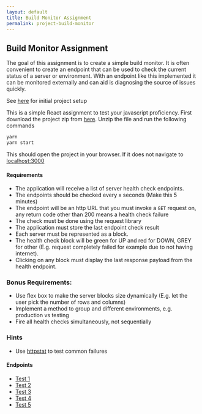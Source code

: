```yaml
---
layout: default
title: Build Monitor Assignment
permalink: project-build-monitor
---
```


## Build Monitor Assignment

The goal of this assignment is to create a simple build monitor.
It is often convenient to create an endpoint that can be used to check
the current status of a server or environment. With an endpoint like this 
implemented it can be monitored externally and can aid is diagnosing
the source of issues quickly.

See [here](/project-setup) for initial project setup

This is a simple React assignment to test your javascript proficiency. 
First download the project zip from [here](https://drive.google.com/file/d/0BwuuF0OKfFqucG84WkE0TXNjYk0/view?usp=sharing).
Unzip the file and run the following commands

```bash
yarn 
yarn start
```

This should open the project in your browser. If it does not navigate to [localhost:3000](http://localhost:3000)

#### Requirements
 * The application will receive a list of server health check endpoints.
 * The endpoints should be checked every x seconds (Make this 5 minutes)
 * The endpoint will be an http URL that you must invoke a ```GET``` request on, any return code other than 200 means a health check failure
 * The check must be done using the request library 
 * The application must store the last endpoint check result
 * Each server must be represented as a block.
 * The health check block will be green for UP and red for DOWN, GREY for other (E.g. request completely failed for example due to not having internet).
 * Clicking on any block must display the last response payload from the health endpoint.

### Bonus Requirements:
 * Use flex box to make the server blocks size dynamically (E.g. let the user pick the number of rows and columns)
 * Implement a method to group and different environments, e.g. production vs testing
 * Fire all health checks simultaneously, not sequentially

### Hints
 * Use [httpstat](http://httpstat.us/) to test common failures
 

#### Endpoints
 * [Test 1](https://test.cognition-app.com/api/status)
 * [Test 2](https://ord.dev.stackworx.io/graphql)
 * [Test 3](https://api.durf.dev.stackworx.io/graphql)
 * [Test 4](https://prima.run/health)
 * [Test 5](https://stackworx.io/)